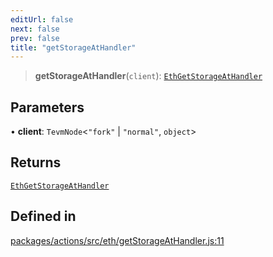 ```yaml
---
editUrl: false
next: false
prev: false
title: "getStorageAtHandler"
---
```


> **getStorageAtHandler**(`client`): [`EthGetStorageAtHandler`](/reference/tevm/actions/type-aliases/ethgetstorageathandler/)

## Parameters

• **client**: `TevmNode`\<`"fork"` \| `"normal"`, `object`\>

## Returns

[`EthGetStorageAtHandler`](/reference/tevm/actions/type-aliases/ethgetstorageathandler/)

## Defined in

[packages/actions/src/eth/getStorageAtHandler.js:11](https://github.com/evmts/tevm-monorepo/blob/main/packages/actions/src/eth/getStorageAtHandler.js#L11)
